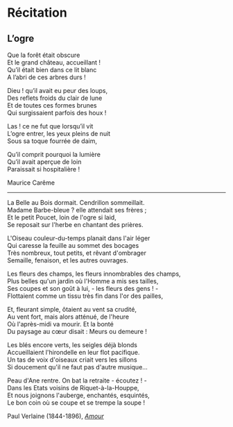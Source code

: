 # Récitation

## L’ogre

Que la forêt était obscure<br />
Et le grand château, accueillant !<br />
Qu’il était bien dans ce lit blanc<br />
A l’abri de ces arbres durs !<br />

Dieu ! qu’il avait eu peur des loups,<br />
Des reflets froids du clair de lune<br />
Et de toutes ces formes brunes<br />
Qui surgissaient parfois des houx !<br />

Las ! ce ne fut que lorsqu’il vit<br />
L’ogre entrer, les yeux pleins de nuit<br />
Sous sa toque fourrée de daim,<br />

Qu’il comprit pourquoi la lumière<br />
Qu’il avait aperçue de loin<br />
Paraissait si hospitalière !<br />

Maurice Carême

---- 

La Belle au Bois dormait. Cendrillon sommeillait.<br />
Madame Barbe-bleue ? elle attendait ses frères ;<br />
Et le petit Poucet, loin de l'ogre si laid,<br />
Se reposait sur l'herbe en chantant des prières.<br />

L'Oiseau couleur-du-temps planait dans l'air léger<br />
Qui caresse la feuille au sommet des bocages<br />
Très nombreux, tout petits, et rêvant d'ombrager<br />
Semaille, fenaison, et les autres ouvrages.<br />

Les fleurs des champs, les fleurs innombrables des champs,<br />
Plus belles qu'un jardin où l'Homme a mis ses tailles,<br />
Ses coupes et son goût à lui, - les fleurs des gens ! -<br />
Flottaient comme un tissu très fin dans l'or des pailles,<br />

Et, fleurant simple, ôtaient au vent sa crudité,<br />
Au vent fort, mais alors atténué, de l'heure<br />
Où l'après-midi va mourir. Et la bonté<br />
Du paysage au cœur disait : Meurs ou demeure !<br />

Les blés encore verts, les seigles déjà blonds<br />
Accueillaient l'hirondelle en leur flot pacifique.<br />
Un tas de voix d'oiseaux criait vers les sillons<br />
Si doucement qu'il ne faut pas d'autre musique...<br />

Peau d'Ane rentre. On bat la retraite - écoutez ! -<br />
Dans les Etats voisins de Riquet-à-la-Houppe,<br />
Et nous joignons l'auberge, enchantés, esquintés,<br />
Le bon coin où se coupe et se trempe la soupe !<br />

Paul Verlaine (1844-1896), [*Amour*](https://fr.wikisource.org/wiki/Amour_(Verlaine)/Lucien_L%C3%A9tinois)